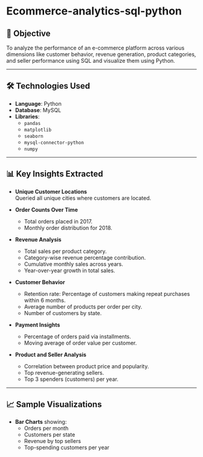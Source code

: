 # Ecommerce-analytics-sql-python

## 📌 Objective

To analyze the performance of an e-commerce platform across various dimensions like customer behavior, revenue generation, product categories, and seller performance using SQL and visualize them using Python.

---

## 🛠️ Technologies Used

- **Language**: Python   
- **Database**: MySQL  
- **Libraries**: 
  - `pandas`
  - `matplotlib`
  - `seaborn`
  - `mysql-connector-python`
  - `numpy`

---

## 📊 Key Insights Extracted

- **Unique Customer Locations**  
  Queried all unique cities where customers are located.

- **Order Counts Over Time**  
  - Total orders placed in 2017.
  - Monthly order distribution for 2018.

- **Revenue Analysis**
  - Total sales per product category.
  - Category-wise revenue percentage contribution.
  - Cumulative monthly sales across years.
  - Year-over-year growth in total sales.

- **Customer Behavior**
  - Retention rate: Percentage of customers making repeat purchases within 6 months.
  - Average number of products per order per city.
  - Number of customers by state.

- **Payment Insights**
  - Percentage of orders paid via installments.
  - Moving average of order value per customer.

- **Product and Seller Analysis**
  - Correlation between product price and popularity.
  - Top revenue-generating sellers.
  - Top 3 spenders (customers) per year.

---

## 📈 Sample Visualizations

- **Bar Charts** showing:
  - Orders per month
  - Customers per state
  - Revenue by top sellers
  - Top-spending customers per year
